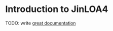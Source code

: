 # Introduction to JinLOA4

TODO: write [great documentation](http://jacobian.org/writing/what-to-write/)

